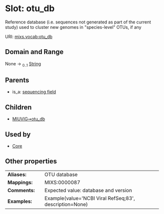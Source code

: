 
# Slot: otu_db


Reference database (i.e. sequences not generated as part of the current study) used to cluster new genomes in "species-level" OTUs, if any

URI: [mixs.vocab:otu_db](https://w3id.org/mixs/vocab/otu_db)


## Domain and Range

None &#8594;  <sub>0..1</sub> [String](types/String.md)

## Parents

 *  is_a: [sequencing field](sequencing_field.md)

## Children

 *  [MIUVIG➞otu_db](MIUVIG_otu_db.md)

## Used by

 * [Core](Core.md)

## Other properties

|  |  |  |
| --- | --- | --- |
| **Aliases:** | | OTU database |
| **Mappings:** | | MIXS:0000087 |
| **Comments:** | | Expected value: database and version |
| **Examples:** | | Example(value='NCBI Viral RefSeq;83', description=None) |

